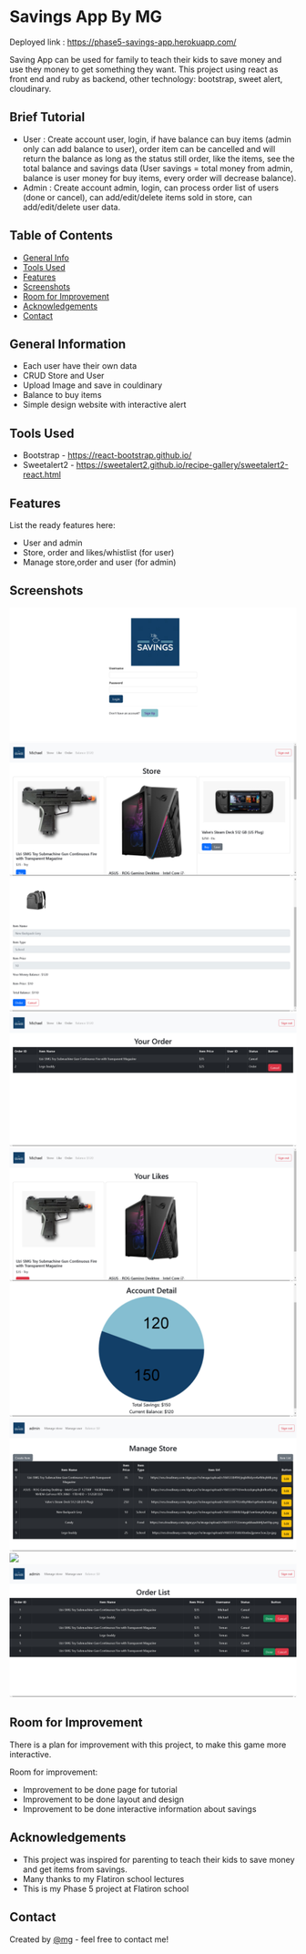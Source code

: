 # Savings App By MG

Deployed link : https://phase5-savings-app.herokuapp.com/

Saving App can be used for family to teach their kids to save money and use they money to get something they want. This project using react as front end and ruby as backend, other technology: bootstrap, sweet alert, cloudinary.

## Brief Tutorial

- User : Create account user, login, if have balance can buy items (admin only can add balance to user), order item can be cancelled and will return the balance as long as the status still order, like the items, see the total balance and savings data (User savings = total money from admin, balance is user money for buy items, every order will decrease balance).
- Admin : Create account admin, login, can process order list of users (done or cancel), can add/edit/delete items sold in store, can add/edit/delete user data.

## Table of Contents

- [General Info](#general-information)
- [Tools Used](#tools-used)
- [Features](#features)
- [Screenshots](#screenshots)
- [Room for Improvement](#room-for-improvement)
- [Acknowledgements](#acknowledgements)
- [Contact](#contact)

## General Information

- Each user have their own data
- CRUD Store and User
- Upload Image and save in couldinary
- Balance to buy items
- Simple design website with interactive alert

## Tools Used

- Bootstrap - https://react-bootstrap.github.io/
- Sweetalert2 - https://sweetalert2.github.io/recipe-gallery/sweetalert2-react.html

## Features

List the ready features here:

- User and admin
- Store, order and likes/whistlist (for user)
- Manage store,order and user (for admin)

## Screenshots

![](./screenshoot/Login.jpg)
![](./screenshoot/Store.jpg)
![](./screenshoot/Buy.jpg)
![](./screenshoot/Order.jpg)
![](./screenshoot/Likes.jpg)
![](./screenshoot/Account.jpg)
![](./screenshoot/adminManageStore.jpg)
![](./screenshoot/adminManageUser.jpg)
![](./screenshoot/adminOrderList.jpg)

## Room for Improvement

There is a plan for improvement with this project, to make this game more interactive.

Room for improvement:

- Improvement to be done page for tutorial
- Improvement to be done layout and design
- Improvement to be done interactive information about savings

## Acknowledgements

- This project was inspired for parenting to teach their kids to save money and get items from savings.
- Many thanks to my Flatiron school lectures
- This is my Phase 5 project at Flatiron school

## Contact

Created by [@mg](https://www.linkedin.com/in/michael-gunawan-030a52194/) - feel free to contact me!
